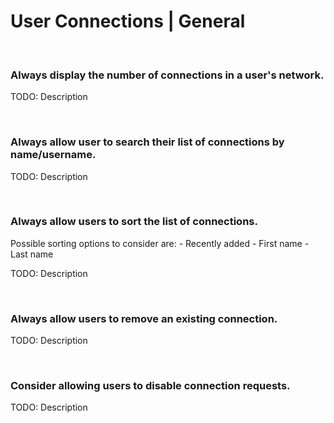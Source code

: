 # User Connections | General
<br>


### Always display the number of connections in a user's network.

TODO: Description

<br>


### Always allow user to search their list of connections by name/username.

TODO: Description

<br>


### Always allow users to sort the list of connections.

Possible sorting options to consider are:
	- Recently added
	- First name
	- Last name

TODO: Description

<br>


### Always allow users to remove an existing connection.

TODO: Description

<br>


### Consider allowing users to disable connection requests.

TODO: Description

<br>


